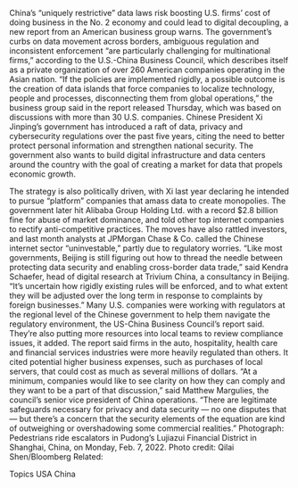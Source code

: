 China’s “uniquely restrictive” data laws risk boosting U.S. firms’ cost of doing business in the No. 2 economy and could lead to digital decoupling, a new report from an American business group warns.
The government’s curbs on data movement across borders, ambiguous regulation and inconsistent enforcement “are particularly challenging for multinational firms,” according to the U.S.-China Business Council, which describes itself as a private organization of over 260 American companies operating in the Asian nation.
“If the policies are implemented rigidly, a possible outcome is the creation of data islands that force companies to localize technology, people and processes, disconnecting them from global operations,” the business group said in the report released Thursday, which was based on discussions with more than 30 U.S. companies.
Chinese President Xi Jinping’s government has introduced a raft of data, privacy and cybersecurity regulations over the past five years, citing the need to better protect personal information and strengthen national security. The government also wants to build digital infrastructure and data centers around the country with the goal of creating a market for data that propels economic growth.

The strategy is also politically driven, with Xi last year declaring he intended to pursue “platform” companies that amass data to create monopolies. The government later hit Alibaba Group Holding Ltd. with a record $2.8 billion fine for abuse of market dominance, and told other top internet companies to rectify anti-competitive practices.
The moves have also rattled investors, and last month analysts at JPMorgan Chase & Co. called the Chinese internet sector “uninvestable,” partly due to regulatory worries.
“Like most governments, Beijing is still figuring out how to thread the needle between protecting data security and enabling cross-border data trade,” said Kendra Schaefer, head of digital research at Trivium China, a consultancy in Beijing.
“It’s uncertain how rigidly existing rules will be enforced, and to what extent they will be adjusted over the long term in response to complaints by foreign businesses.”
Many U.S. companies were working with regulators at the regional level of the Chinese government to help them navigate the regulatory environment, the US-China Business Council’s report said. They’re also putting more resources into local teams to review compliance issues, it added.
The report said firms in the auto, hospitality, health care and financial services industries were more heavily regulated than others. It cited potential higher business expenses, such as purchases of local servers, that could cost as much as several millions of dollars.
“At a minimum, companies would like to see clarity on how they can comply and they want to be a part of that discussion,” said Matthew Margulies, the council’s senior vice president of China operations. “There are legitimate safeguards necessary for privacy and data security — no one disputes that — but there’s a concern that the security elements of the equation are kind of outweighing or overshadowing some commercial realities.”
Photograph: Pedestrians ride escalators in Pudong’s Lujiazui Financial District in Shanghai, China, on Monday, Feb. 7, 2022. Photo credit: Qilai Shen/Bloomberg
Related:

Topics
USA
China
